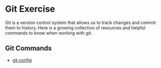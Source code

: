 # Git Exercise
Git is a version control system that allows us to track changes and commit them to history.
Here is a growing collection of resources and helpful commands to know when working with git.
## Git Commands
- [git config](./Commands/Config.md)
